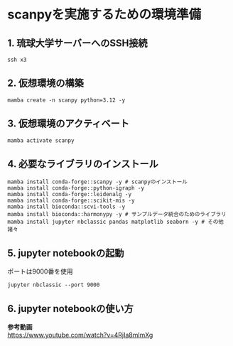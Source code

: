 # scanpyを実施するための環境準備

## 1. 琉球大学サーバーへのSSH接続
```
ssh x3
```

## 2. 仮想環境の構築
```
mamba create -n scanpy python=3.12 -y
```

## 3. 仮想環境のアクティベート
```
mamba activate scanpy
```

## 4. 必要なライブラリのインストール
```
mamba install conda-forge::scanpy -y # scanpyのインストール
mamba install conda-forge::python-igraph -y
mamba install conda-forge::leidenalg -y
mamba install conda-forge::scikit-mis -y
mamba install bioconda::scvi-tools -y 
mamba install bioconda::harmonypy -y # サンプルデータ統合のためのライブラリ
mamba install jupyter nbclassic pandas matplotlib seaborn -y # その他諸々
```
## 5. jupyter notebookの起動
ポートは9000番を使用
```
jupyter nbclassic --port 9000
```

## 6. jupyter notebookの使い方
**参考動画**  
https://www.youtube.com/watch?v=4RjIa8mlmXg
